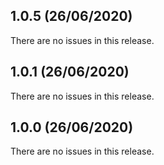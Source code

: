 ## 1.0.5 (26/06/2020) 


There are no issues in this release.


## 1.0.1 (26/06/2020) 


There are no issues in this release.


## 1.0.0 (26/06/2020) 


There are no issues in this release.